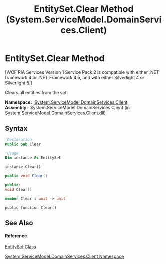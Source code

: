 ﻿---
title: EntitySet.Clear Method  (System.ServiceModel.DomainServices.Client)
TOCTitle: Clear Method
ms:assetid: M:System.ServiceModel.DomainServices.Client.EntitySet.Clear
ms:mtpsurl: https://msdn.microsoft.com/en-us/library/system.servicemodel.domainservices.client.entityset.clear(v=VS.91)
ms:contentKeyID: 28755420
ms.date: 01/27/2012
mtps_version: v=VS.91
f1_keywords:
- System.ServiceModel.DomainServices.Client.EntitySet.Clear
dev_langs:
- CSharp
- JScript
- VB
- FSharp
- c++
api_location:
- System.ServiceModel.DomainServices.Client.dll
api_name:
- System.ServiceModel.DomainServices.Client.EntitySet.Clear
api_type:
- Managed
topic_type:
- apiref
- kbSyntax
product_family_name: VS
ROBOTS: INDEX,FOLLOW
---

# EntitySet.Clear Method

\[WCF RIA Services Version 1 Service Pack 2 is compatible with either .NET framework 4 or .NET Framework 4.5, and with either Silverlight 4 or Silverlight 5.\]

Clears all entities from the set.

**Namespace:**  [System.ServiceModel.DomainServices.Client](ff422479\(v=vs.91\).md)  
**Assembly:**  System.ServiceModel.DomainServices.Client (in System.ServiceModel.DomainServices.Client.dll)

## Syntax

``` vb
'Declaration
Public Sub Clear
```

``` vb
'Usage
Dim instance As EntitySet

instance.Clear()
```

``` csharp
public void Clear()
```

``` c++
public:
void Clear()
```

``` fsharp
member Clear : unit -> unit 
```

``` jscript
public function Clear()
```

## See Also

#### Reference

[EntitySet Class](ff423164\(v=vs.91\).md)

[System.ServiceModel.DomainServices.Client Namespace](ff422479\(v=vs.91\).md)

